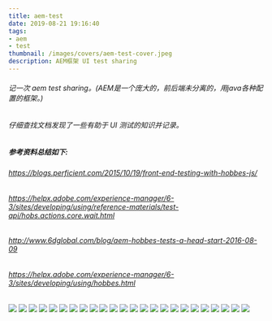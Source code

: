 ```yaml
---
title: aem-test
date: 2019-08-21 19:16:40
tags:
- aem
- test
thumbnail: /images/covers/aem-test-cover.jpeg
description: AEM框架 UI test sharing
---
```

###### 记一次 aem test sharing。(AEM是一个庞大的，前后端未分离的，用java各种配置的框架。)  
###### 仔细查找文档发现了一些有助于 UI 测试的知识并记录。

##### 参考资料总结如下:   

###### https://blogs.perficient.com/2015/10/19/front-end-testing-with-hobbes-js/

###### https://helpx.adobe.com/experience-manager/6-3/sites/developing/using/reference-materials/test-api/hobs.actions.core.wait.html

###### http://www.6dglobal.com/blog/aem-hobbes-tests-a-head-start-2016-08-09

###### https://helpx.adobe.com/experience-manager/6-3/sites/developing/using/hobbes.html

![](aem-test/Slide1.jpeg)
![](aem-test/Slide2.jpeg)
![](aem-test/Slide3.jpeg)
![](aem-test/Slide4.jpeg)
![](aem-test/Slide5.jpeg)
![](aem-test/Slide6.jpeg)
![](aem-test/Slide7.jpeg)
![](aem-test/Slide8.jpeg)
![](aem-test/Slide9.jpeg)
![](aem-test/Slide10.jpeg)
![](aem-test/Slide11.jpeg)
![](aem-test/Slide12.jpeg)
![](aem-test/Slide13.jpeg)
![](aem-test/Slide14.jpeg)
![](aem-test/Slide15.jpeg)
![](aem-test/Slide16.jpeg)
![](aem-test/Slide17.jpeg)
![](aem-test/Slide18.jpeg)
![](aem-test/Slide19.jpeg)
![](aem-test/Slide20.jpeg)
![](aem-test/Slide21.jpeg)
![](aem-test/Slide22.jpeg)
![](aem-test/Slide23.jpeg)
![](aem-test/Slide24.jpeg)

